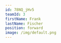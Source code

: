 ```yaml
---
id: 78NQ_jHv5
teamId: 3
firstName: Frank
lastName: Fischer
position: forward
image: /img/default.png
---
```

